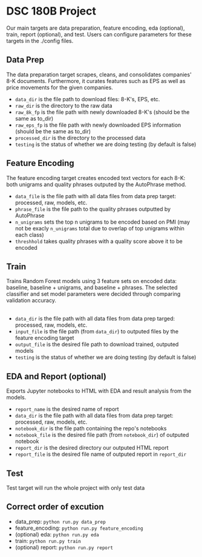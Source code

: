 # DSC 180B Project

Our main targets are data preparation, feature encoding, eda (optional), train, report (optional), and test. Users can configure parameters for these targets in the ./config files.


## Data Prep

The data preparation target scrapes, cleans, and consolidates companies' 8-K documents. Furthermore, it curates features such as EPS as well as price movements for the given companies.
<br />
* `data_dir` is the file path to download files: 8-K's, EPS, etc.
* `raw_dir` is the directory to the raw data
* `raw_8k_fp` is the file path with newly downloaded 8-K's (should be the same as to_dir)
* `raw_eps_fp` is the file path with newly downloaded EPS information (should be the same as to_dir)
* `processed_dir` is the directory to the processed data
* `testing` is the status of whether we are doing testing (by default is false)


## Feature Encoding

The feature encoding target creates encoded text vectors for each 8-K: both unigrams and quality phrases outputed by the AutoPhrase method.
<br />
* `data_file` is the file path with all data files from data prep target: processed, raw, models, etc.
* `phrase_file` is the file path to the quality phrases outputted by AutoPhrase
* `n_unigrams` sets the top n unigrams to be encoded based on PMI (may not be exacly `n_unigrams` total due to overlap of top unigrams within each class)
* `threshhold` takes quality phrases with a quality score above it to be encoded


## Train

Trains Random Forest models using 3 feature sets on encoded data: baseline, baseline + unigrams, and baseline + phrases. The selected classifier and set model parameters were decided through comparing validation accuracy.  
<br />
* `data_dir` is the file path with all data files from data prep targed: processed, raw, models, etc.
* `input_file` is the file path (from `data_dir`) to outputed files by the feature encoding target
* `output_file` is the desired file path to download trained, outputed models
* `testing` is the status of whether we are doing testing (by default is false)


## EDA and Report (optional)

Exports Jupyter notebooks to HTML with EDA and result analysis from the models.
<br />
* `report_name` is the desired name of report
* `data_dir` is the file path with all data files from data prep target: processed, raw, models, etc.
* `notebook_dir` is the file path containing the repo's notebooks
* `notebook_file` is the desired file path (from `notebook_dir`) of outputed notebook
* `report_dir` is the desired directory our outputed HTML report
* `report_file` is the desired file name of outputed report in `report_dir`


## Test

Test target will run the whole project with only test data


## Correct order of excution

* data_prep: `python run.py data_prep`
* feature_encoding: `python run.py feature_encoding`
* (optional) eda: `python run.py eda`
* train: `python run.py train`
* (optional) report: `python run.py report`
